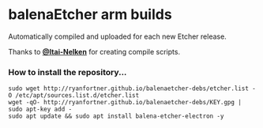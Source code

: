 # balenaEtcher arm builds

Automatically compiled and uploaded for each new Etcher release.

Thanks to [**@Itai-Nelken**](https://github.com/Itai-Nelken/) for creating compile scripts.

### How to install the repository...
```
sudo wget http://ryanfortner.github.io/balenaetcher-debs/etcher.list -O /etc/apt/sources.list.d/etcher.list
wget -qO- http://ryanfortner.github.io/balenaetcher-debs/KEY.gpg | sudo apt-key add -
sudo apt update && sudo apt install balena-etcher-electron -y
```
